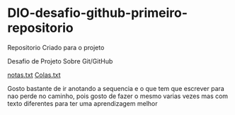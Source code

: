 # DIO-desafio-github-primeiro-repositorio

Repositorio Criado para o projeto

Desafio de Projeto Sobre Git/GitHub


[notas.txt](https://github.com/Davans0/DIO-desafio-github-primeiro-repositorio/files/8710533/notas.txt)
[Colas.txt](https://github.com/Davans0/DIO-desafio-github-primeiro-repositorio/files/8710534/Colas.txt)
 
 Gosto bastante de ir anotando a sequencia e o que tem que escrever para nao perde no caminho, pois gosto de fazer o mesmo varias vezes mas com texto diferentes para ter uma aprendizagem melhor 
